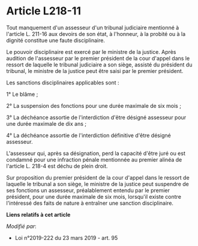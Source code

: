 # Article L218-11

Tout manquement d'un assesseur d'un tribunal judiciaire mentionné à l'article L. 211-16 aux devoirs de son état, à l'honneur,
à la probité ou à la dignité constitue une faute disciplinaire.

Le pouvoir disciplinaire est exercé par le ministre de la justice. Après audition de l'assesseur par le premier président de
la cour d'appel dans le ressort de laquelle le tribunal judiciaire a son siège, assisté du président du tribunal, le ministre
de la justice peut être saisi par le premier président.

Les sanctions disciplinaires applicables sont :

1° Le blâme ;

2° La suspension des fonctions pour une durée maximale de six mois ;

3° La déchéance assortie de l'interdiction d'être désigné assesseur pour une durée maximale de dix ans ;

4° La déchéance assortie de l'interdiction définitive d'être désigné assesseur.

L'assesseur qui, après sa désignation, perd la capacité d'être juré ou est condamné pour une infraction pénale mentionnée au
premier alinéa de l'article L. 218-4 est déchu de plein droit.

Sur proposition du premier président de la cour d'appel dans le ressort de laquelle le tribunal a son siège, le ministre de
la justice peut suspendre de ses fonctions un assesseur, préalablement entendu par le premier président, pour une durée
maximale de six mois, lorsqu'il existe contre l'intéressé des faits de nature à entraîner une sanction disciplinaire.

**Liens relatifs à cet article**

_Modifié par_:

  - Loi n°2019-222 du 23 mars 2019 - art. 95
